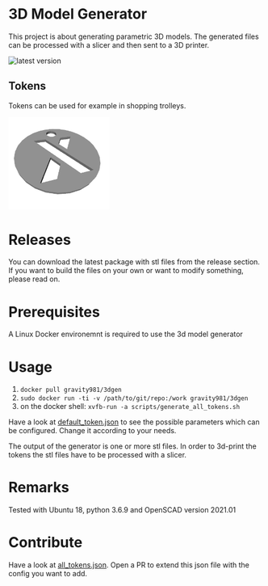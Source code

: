 # 3D Model Generator
This project is about generating parametric 3D models. The generated files can be processed with a slicer and then sent to a 3D printer. 

![latest version](https://img.shields.io/github/v/release/gravity981/3d_model_generator)

## Tokens
Tokens can be used for example in shopping trolleys.

<img src="example.png" alt="example token" width="200"/>


# Releases
You can download the latest package with stl files from the release section. If you want to build the files on your own or want to modify something, please read on.


# Prerequisites
A Linux Docker environemnt is required to use the 3d model generator

# Usage
1. `docker pull gravity981/3dgen`
2. `sudo docker run -ti -v /path/to/git/repo:/work gravity981/3dgen`
3. on the docker shell: `xvfb-run -a scripts/generate_all_tokens.sh`

Have a look at [default_token.json](config/default_token.json) to see the possible parameters which can be configured. Change it according to your needs.

The output of the generator is one or more stl files. In order to 3d-print the tokens the stl files have to be processed with a slicer.


# Remarks
Tested with Ubuntu 18, python 3.6.9 and OpenSCAD version 2021.01


# Contribute
Have a look at [all_tokens.json](config/all_tokens.json). Open a PR to extend this json file with the config you want to add.
